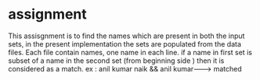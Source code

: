 # assignment
This assisgnment is to find the names which are present in both the input sets, in the present implementation the sets are populated from the data files. Each file contain names, one name in each line.
if a name in first set is subset of a name in the second set (from beginning side ) then it is considered as a match.
ex : anil kumar naik && anil kumar---> matched
     
